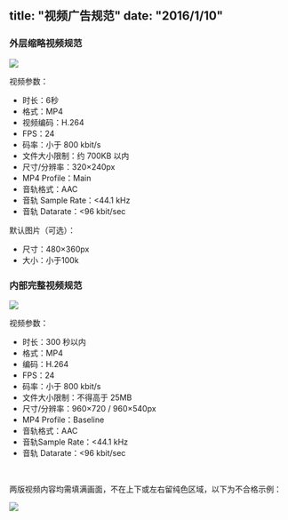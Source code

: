 title: "视频广告规范"
date: "2016/1/10"
---

### 外层缩略视频规范

![](http://wximg.gtimg.com/wxp/wxmoment-doc/beta/public/images/1-3-1.png)

视频参数：
- 时长：6秒
- 格式：MP4
- 视频编码：H.264
- FPS：24
- 码率：小于 800 kbit/s
- 文件大小限制：约 700KB 以内
- 尺寸/分辨率：320×240px
- MP4 Profile：Main
- 音轨格式：AAC
- 音轨 Sample Rate：<44.1 kHz
- 音轨 Datarate：<96 kbit/sec

默认图片（可选）：
- 尺寸：480×360px
- 大小：小于100k

### 内部完整视频规范
![](http://wximg.gtimg.com/wxp/wxmoment-doc/beta/public/images/1-3-2.png)

视频参数：
- 时长：300 秒以内
- 格式：MP4
- 编码：H.264
- FPS：24
- 码率：小于 800 kbit/s
- 文件大小限制：不得高于 25MB
- 尺寸/分辨率：960×720 / 960×540px
- MP4 Profile：Baseline
- 音轨格式：AAC
- 音轨Sample Rate：<44.1 kHz
- 音轨 Datarate：<96 kbit/sec


<br>

两版视频内容均需填满画面，不在上下或左右留纯色区域，以下为不合格示例：

![](http://wximg.gtimg.com/wxp/wxmoment-doc/beta/public/images/1-3-3.png)